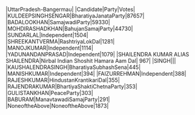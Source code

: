  
|UttarPradesh-Bangermau|
|Candidate|Party|Votes|
|KULDEEPSINGHSENGAR|BharatiyaJanataParty|87657|
|BADALOOKHAN|SamajwadiParty|59330|
|MOHDIRASHADKHAN|BahujanSamajParty|44730|
|SUNDARLAL|Independent|1504|
|SHREEKANTVERMA|RashtriyaLokDal|1281|
|MANOJKUMAR|Independent|1114|
|YADUNANDANPRASAD|Independent|1079|
|SHAILENDRA KUMAR ALIAS SHAILENDRA|Nirbal Indian Shoshit Hamara Aam Dal|  967|
|SINGH|||
|KAUSHALENDRASINGH|BharatiyaSubhashSena|445|
|MANISHKUMAR|Independent|394|
|FAIZURREHMAN|Independent|388|
|RAJESHKUMAR|HindustanKrantikariDal|355|
|RAJENDRAKUMAR|BhartiyaShaktiChetnaParty|353|
|GULISTANKHAN|PeaceParty|303|
|BABURAM|ManavtawadiSamajParty|291|
|NoneoftheAbove|NoneoftheAbove|1873|
